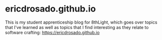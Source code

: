 # ericdrosado.github.io
This is my student apprenticeship blog for 8thLight, which goes over topics that I've learned as well as topics that I find interesting as they relate to software crafting: https://ericdrosado.github.io
